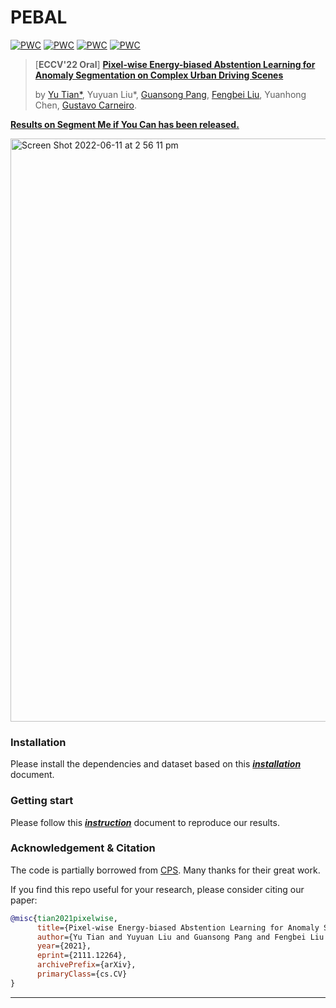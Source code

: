 # PEBAL
[![PWC](https://img.shields.io/endpoint.svg?url=https://paperswithcode.com/badge/pixel-wise-energy-biased-abstention-learning/anomaly-detection-on-fishyscapes-1)](https://paperswithcode.com/sota/anomaly-detection-on-fishyscapes-1?p=pixel-wise-energy-biased-abstention-learning)
[![PWC](https://img.shields.io/endpoint.svg?url=https://paperswithcode.com/badge/pixel-wise-energy-biased-abstention-learning/anomaly-detection-on-lost-and-found)](https://paperswithcode.com/sota/anomaly-detection-on-lost-and-found?p=pixel-wise-energy-biased-abstention-learning)
[![PWC](https://img.shields.io/endpoint.svg?url=https://paperswithcode.com/badge/pixel-wise-energy-biased-abstention-learning/anomaly-detection-on-road-anomaly)](https://paperswithcode.com/sota/anomaly-detection-on-road-anomaly?p=pixel-wise-energy-biased-abstention-learning)
[![PWC](https://img.shields.io/endpoint.svg?url=https://paperswithcode.com/badge/pixel-wise-energy-biased-abstention-learning/anomaly-detection-on-fishyscapes-l-f)](https://paperswithcode.com/sota/anomaly-detection-on-fishyscapes-l-f?p=pixel-wise-energy-biased-abstention-learning)

> [**ECCV'22 Oral**] [**Pixel-wise Energy-biased Abstention Learning for Anomaly Segmentation on Complex Urban Driving Scenes**](https://arxiv.org/pdf/2111.12264.pdf)
>
> by [Yu Tian*](https://yutianyt.com/), Yuyuan Liu*, [Guansong Pang](https://sites.google.com/site/gspangsite/home?authuser=0), [Fengbei Liu](https://fbladl.github.io/), Yuanhong Chen, [Gustavo Carneiro](https://cs.adelaide.edu.au/~carneiro/).
>

[**Results on Segment Me if You Can has been released.**](https://segmentmeifyoucan.com/leaderboard)

<img width="933" alt="Screen Shot 2022-06-11 at 2 56 11 pm" src="https://user-images.githubusercontent.com/102338056/173174121-f515ce6d-a865-4dcd-aa00-4b0e4fd5d448.png">
<!-- ![image](https://user-images.githubusercontent.com/19222962/161691512-61a2dfa8-2079-465c-abaa-5b8fdf42e5f7.png) -->

### Installation

Please install the dependencies and dataset based on this [***installation***](./docs/installation.md) document.

### Getting start

Please follow this [***instruction***](./docs/before_start.md) document to reproduce our results.

### Acknowledgement & Citation

The code is partially borrowed from [CPS](https://github.com/charlesCXK/TorchSemiSeg). Many thanks for their great work.

If you find this repo useful for your research, please consider citing our paper:

```bibtex
@misc{tian2021pixelwise,
      title={Pixel-wise Energy-biased Abstention Learning for Anomaly Segmentation on Complex Urban Driving Scenes}, 
      author={Yu Tian and Yuyuan Liu and Guansong Pang and Fengbei Liu and Yuanhong Chen and Gustavo Carneiro},
      year={2021},
      eprint={2111.12264},
      archivePrefix={arXiv},
      primaryClass={cs.CV}
}
```

---


